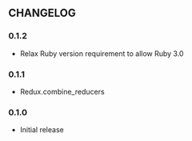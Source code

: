 ## CHANGELOG

### 0.1.2

* Relax Ruby version requirement to allow Ruby 3.0

### 0.1.1

* Redux.combine_reducers

### 0.1.0

* Initial release

